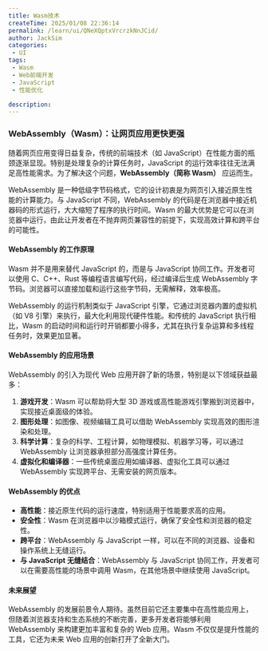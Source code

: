 ```yaml
---
title: Wasm技术
createTime: 2025/01/08 22:36:14
permalink: /learn/ui/QNeXQptxVrcrzkNnJCid/
author: JackSim
categories:
 - UI 
tags:
 - Wasm
 - Web前端开发
 - JavaScript
 - 性能优化

description: 
---
```



### WebAssembly（Wasm）：让网页应用更快更强

随着网页应用变得日益复杂，传统的前端技术（如 JavaScript）在性能方面的瓶颈逐渐显现。特别是处理复杂的计算任务时，JavaScript 的运行效率往往无法满足高性能需求。为了解决这个问题，**WebAssembly（简称 Wasm）** 应运而生。

WebAssembly 是一种低级字节码格式，它的设计初衷是为网页引入接近原生性能的计算能力。与 JavaScript 不同，WebAssembly 的代码是在浏览器中接近机器码的形式运行，大大缩短了程序的执行时间。Wasm 的最大优势是它可以在浏览器中运行，由此让开发者在不抛弃网页兼容性的前提下，实现高效计算和跨平台的可能性。

#### WebAssembly 的工作原理

Wasm 并不是用来替代 JavaScript 的，而是与 JavaScript 协同工作。开发者可以使用 C、C++、Rust 等编程语言编写代码，经过编译后生成 WebAssembly 字节码。浏览器可以直接加载和运行这些字节码，无需解释，效率极高。

WebAssembly 的运行机制类似于 JavaScript 引擎，它通过浏览器内置的虚拟机（如 V8 引擎）来执行，最大化利用现代硬件性能。和传统的 JavaScript 执行相比，Wasm 的启动时间和运行时开销都要小得多，尤其在执行复杂运算和多线程任务时，效果更加显著。

#### WebAssembly 的应用场景

WebAssembly 的引入为现代 Web 应用开辟了新的场景，特别是以下领域获益最多：

1. **游戏开发**：Wasm 可以帮助将大型 3D 游戏或高性能游戏引擎搬到浏览器中，实现接近桌面级的体验。
2. **图形处理**：如图像、视频编辑工具可以借助 WebAssembly 实现高效的图形渲染和处理。
3. **科学计算**：复杂的科学、工程计算，如物理模拟、机器学习等，可以通过 WebAssembly 让浏览器承担部分高强度计算任务。
4. **虚拟化和编译器**：一些传统桌面应用如编译器、虚拟化工具可以通过 WebAssembly 实现跨平台、无需安装的网页版本。

#### WebAssembly 的优点

- **高性能**：接近原生代码的运行速度，特别适用于性能要求高的应用。
- **安全性**：Wasm 在浏览器中以沙箱模式运行，确保了安全性和浏览器的稳定性。
- **跨平台**：WebAssembly 与 JavaScript 一样，可以在不同的浏览器、设备和操作系统上无缝运行。
- **与 JavaScript 无缝结合**：WebAssembly 与 JavaScript 协同工作，开发者可以在需要高性能的场景中调用 Wasm，在其他场景中继续使用 JavaScript。

#### 未来展望

WebAssembly 的发展前景令人期待。虽然目前它还主要集中在高性能应用上，但随着浏览器支持和生态系统的不断完善，更多开发者将能够利用 WebAssembly 来构建更加丰富和复杂的 Web 应用。Wasm 不仅仅是提升性能的工具，它还为未来 Web 应用的创新打开了全新大门。
